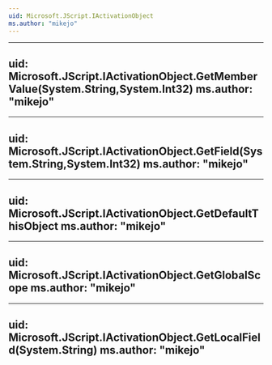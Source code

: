 ```yaml
---
uid: Microsoft.JScript.IActivationObject
ms.author: "mikejo"
---
```


---
uid: Microsoft.JScript.IActivationObject.GetMemberValue(System.String,System.Int32)
ms.author: "mikejo"
---

---
uid: Microsoft.JScript.IActivationObject.GetField(System.String,System.Int32)
ms.author: "mikejo"
---

---
uid: Microsoft.JScript.IActivationObject.GetDefaultThisObject
ms.author: "mikejo"
---

---
uid: Microsoft.JScript.IActivationObject.GetGlobalScope
ms.author: "mikejo"
---

---
uid: Microsoft.JScript.IActivationObject.GetLocalField(System.String)
ms.author: "mikejo"
---

